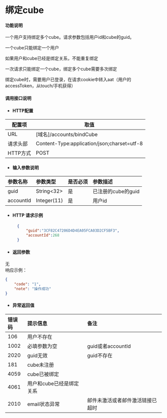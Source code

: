 # 绑定cube

#### 功能说明

一个用户支持绑定多个cube。请求参数包括用户id和cube的guid。

一个cube只能绑定一个用户

如果用户和cube已经是绑定关系，不能重复绑定

一次请求只能绑定一个cube，绑定多个cube需要多次绑定

绑定cube时，需要用户已登录，在请求cookie中转入aat（用户的accessToken，从touch/手机获得）

#### 调用接口说明

* #### HTTP配置

| 配置项 | 取值 |
| --- | --- |
| URL | \[域名\]/accounts/bindCube |
| 请求头部 | Content-Type:application/json;charset=utf-8 |
| HTTP方式 | POST |

* #### 输入参数说明

| 参数名称 | 参数类型 | 是否必须 | 参数描述 |
| :--- | :--- | :--- | :--- |
| guid | String&lt;32&gt; | 是 | 已注册的cube的guid |
| accountId | Integer\(11\) | 是 | 用户id |

* #### HTTP 请求示例

  ```json
    {
        "guid":"3CF82C47206D4D4EA05FCA03D2CF5BF3",
        "accountId":268
    }
  ```
* #### 返回参数

无  
响应示例：

```json
{
    "code": "1",
    "note": "操作成功"
}
```

* #### 异常返回值

| 错误码 | 提示信息 | 备注 |
| :--- | :--- | :--- |
| 106 | 用户不存在 |  |
| 1002 | 必填参数为空 | guid或者accountId |
| 2020 | guid无效 | guid不存在 |
| 181 | cube未注册 |  |
| 4059 | cube已被绑定 |  |
| 4061 | 用户和cube已经是绑定关系 |  |
| 2010 | email状态异常 | 邮件未激活或者邮件激活链接已超时 |




